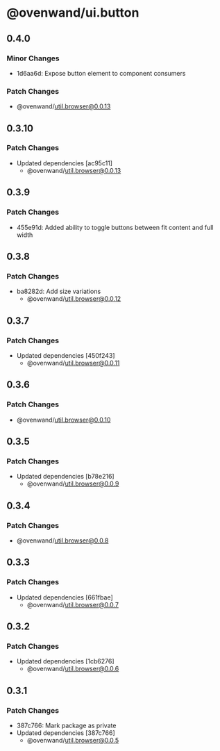 # @ovenwand/ui.button

## 0.4.0

### Minor Changes

- 1d6aa6d: Expose button element to component consumers

### Patch Changes

- @ovenwand/util.browser@0.0.13

## 0.3.10

### Patch Changes

- Updated dependencies [ac95c11]
  - @ovenwand/util.browser@0.0.13

## 0.3.9

### Patch Changes

- 455e91d: Added ability to toggle buttons between fit content and full width

## 0.3.8

### Patch Changes

- ba8282d: Add size variations
  - @ovenwand/util.browser@0.0.12

## 0.3.7

### Patch Changes

- Updated dependencies [450f243]
  - @ovenwand/util.browser@0.0.11

## 0.3.6

### Patch Changes

- @ovenwand/util.browser@0.0.10

## 0.3.5

### Patch Changes

- Updated dependencies [b78e216]
  - @ovenwand/util.browser@0.0.9

## 0.3.4

### Patch Changes

- @ovenwand/util.browser@0.0.8

## 0.3.3

### Patch Changes

- Updated dependencies [661fbae]
  - @ovenwand/util.browser@0.0.7

## 0.3.2

### Patch Changes

- Updated dependencies [1cb6276]
  - @ovenwand/util.browser@0.0.6

## 0.3.1

### Patch Changes

- 387c766: Mark package as private
- Updated dependencies [387c766]
  - @ovenwand/util.browser@0.0.5
